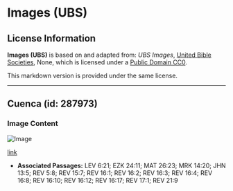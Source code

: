 # Images (UBS)

## License Information

**Images (UBS)** is based on and adapted from: _UBS Images_, [United Bible Societies](https://unitedbiblesocieties.org/), None, which is licensed under a [Public Domain CC0](https://creativecommons.org/public-domain/cc0/).

This markdown version is provided under the same license.



--------------------------------

## Cuenca (id: 287973)

### Image Content

![Image](https://cdn.aquifer.bible/aquifer-content/resources/Media/WEB-0453_basin.jpg)

[link](https://cdn.aquifer.bible/aquifer-content/resources/Media/WEB-0453_basin.jpg)

* **Associated Passages:** LEV 6:21; EZK 24:11; MAT 26:23; MRK 14:20; JHN 13:5; REV 5:8; REV 15:7; REV 16:1; REV 16:2; REV 16:3; REV 16:4; REV 16:8; REV 16:10; REV 16:12; REV 16:17; REV 17:1; REV 21:9

